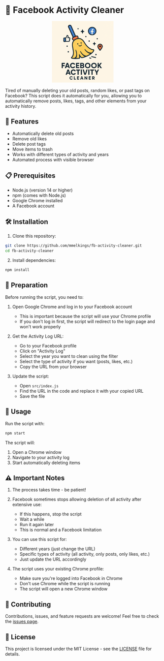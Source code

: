 # 🧹 Facebook Activity Cleaner

<p align="center">
  <img src="logo.png" alt="Facebook Activity Cleaner Logo" width="200"/>
</p>

Tired of manually deleting your old posts, random likes, or past tags on Facebook? This script does it automatically for you, allowing you to automatically remove posts, likes, tags, and other elements from your activity history.

## 🚀 Features

- Automatically delete old posts
- Remove old likes
- Delete post tags
- Move items to trash
- Works with different types of activity and years
- Automated process with visible browser

## 📋 Prerequisites

- Node.js (version 14 or higher)
- npm (comes with Node.js)
- Google Chrome installed
- A Facebook account

## 🛠️ Installation

1. Clone this repository:
```bash
git clone https://github.com/mmelkings/fb-activity-cleaner.git
cd fb-activity-cleaner
```

2. Install dependencies:
```bash
npm install
```

## 📝 Preparation

Before running the script, you need to:

1. Open Google Chrome and log in to your Facebook account
   - This is important because the script will use your Chrome profile
   - If you don't log in first, the script will redirect to the login page and won't work properly

2. Get the Activity Log URL:
   - Go to your Facebook profile
   - Click on "Activity Log"
   - Select the year you want to clean using the filter
   - Select the type of activity if you want (posts, likes, etc.)
   - Copy the URL from your browser

3. Update the script:
   - Open `src/index.js`
   - Find the URL in the code and replace it with your copied URL
   - Save the file

## 🚀 Usage

Run the script with:

```bash
npm start
```

The script will:
1. Open a Chrome window
2. Navigate to your activity log
3. Start automatically deleting items

## ⚠️ Important Notes

1. The process takes time - be patient!

2. Facebook sometimes stops allowing deletion of all activity after extensive use:
   - If this happens, stop the script
   - Wait a while
   - Run it again later
   - This is normal and a Facebook limitation

3. You can use this script for:
   - Different years (just change the URL)
   - Specific types of activity (all activity, only posts, only likes, etc.)
   - Just update the URL accordingly

4. The script uses your existing Chrome profile:
   - Make sure you're logged into Facebook in Chrome
   - Don't use Chrome while the script is running
   - The script will open a new Chrome window

## 🤝 Contributing

Contributions, issues, and feature requests are welcome! Feel free to check the [issues page](https://github.com/mmelkings/fb-cleaner/issues).

## 📄 License

This project is licensed under the MIT License - see the [LICENSE](LICENSE) file for details. 